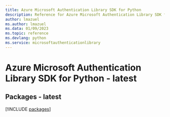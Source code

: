 ```yaml
---
title: Azure Microsoft Authentication Library SDK for Python
description: Reference for Azure Microsoft Authentication Library SDK for Python
author: lmazuel
ms.author: lmazuel
ms.data: 01/09/2023
ms.topic: reference
ms.devlang: python
ms.service: microsoftauthenticationlibrary
---
```

# Azure Microsoft Authentication Library SDK for Python - latest
## Packages - latest
[!INCLUDE [packages](microsoft-authentication-library-index.md)]